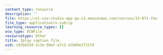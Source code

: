 ```yaml
---
content_type: resource
description: ''
file: https://ol-ocw-studio-app-qa.s3.amazonaws.com/courses/15-071-the-analytics-edge-spring-2017/c82b832d2c3e50afa7c2a7b80e1f2174_Mge-sj1UVFM.vtt
file_type: application/x-subrip
learning_resource_types: []
ocw_type: OCWFile
resourcetype: Other
title: 3play caption file
uid: c82b832d-2c3e-50af-a7c2-a7b80e1f2174
---
```


